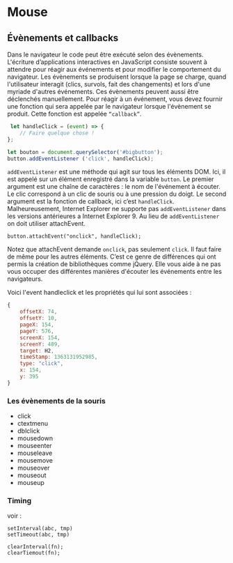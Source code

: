 # Mouse

## Évènements et callbacks

Dans le navigateur le code peut être exécuté selon des évènements.
L'écriture d’applications interactives en JavaScript consiste souvent à attendre pour réagir aux événements et pour modifier le comportement du navigateur.
Les évènements se produisent lorsque la page se charge, quand l'utilisateur interagit (clics, survols, fait des changements) et lors d'une myriade d'autres événements.
Ces évènements peuvent aussi être déclenchés manuellement.
Pour réagir à un événement, vous devez fournir une fonction qui sera appelée par le navigateur lorsque l'évènement se produit.
Cette fonction est appelée `“callback”`.

```javascript
 let handleClick = (event) => {
    // Faire quelque chose !
};

let bouton = document.querySelector('#big­button');
button.addEventListener ('click', handleClick);
```

`addEventListener` est une méthode qui agit sur tous les éléments DOM. 
Ici, il est appelé sur un élément enregistré dans la variable `button`. 
Le premier argument est une chaîne de caractères : le nom de l'événement à écouter. 
Le clic correspond à un clic de souris ou à une pression du doigt. 
Le second argument est la
 fonction de callback, ici c’est `handleClick`.
Malheureusement, Internet Explorer ne supporte pas `addEventListener` dans les versions antérieures a Internet Explorer 9.
Au lieu de `addEventListener` on doit utiliser attachEvent.

`button.attachEvent("onclick", handleClick);`

Notez que attachEvent demande `onclick`, pas seulement `click`. 
Il faut faire de même pour les autres éléments.
C’est ce genre de différences qui ont permis la création de bibliothèques comme jQuery.
Elle vous aide à ne pas vous occuper des différentes manières d'écouter les événements entre les navigateurs.

Voici l'event handleclick et les propriétés qui lui sont associées :

```javascript
{
    offsetX: 74,
    offsetY: 10,
    pageX: 154,
    pageY: 576,
    screenX: 154,
    screenY: 489,
    target: H2,
    timeStamp: 1363131952985,
    type: "click",
    x: 154,
    y: 395
}
```

### Les évènements de la souris

- click
- ctextmenu
- dblclick
- mousedown
- mouseenter
- mouseleave
- mousemove
- mouseover
- mouseout
- mouseup

### Timing 

voir :

```
setInterval(abc, tmp)
setTimeout(abc, tmp)

clearInterval(fn);
clearTiemout(fn);
```